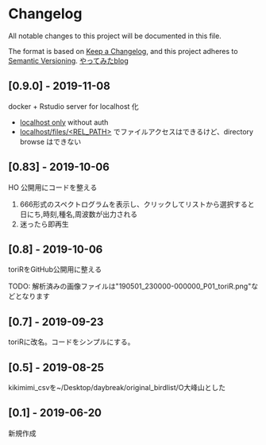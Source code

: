 # Changelog

All notable changes to this project will be documented in this file.

The format is based on [Keep a Changelog](https://keepachangelog.com/en/1.0.0/),
and this project adheres to [Semantic Versioning](https://semver.org/spec/v2.0.0.html).
[やってみたblog](https://www.softantenna.com/wp/software/keep-a-changeloag/)

## [0.9.0] - 2019-11-08

docker + Rstudio server for localhost 化

* [localhost only](http://localhost:8787) without auth
* [localhost/files/<REL_PATH>](http://localhost:8787/files/) でファイルアクセスはできるけど、directory browse はできない

## [0.83] - 2019-10-06

HO 公開用にコードを整える

1. 666形式のスペクトログラムを表示し、クリックしてリストから選択すると日にち,時刻,種名,周波数が出力される
2. 迷ったら即再生

## [0.8] - 2019-10-06

toriRをGitHub公開用に整える

TODO:  解析済みの画像ファイルは"190501_230000-000000_P01_toriR.png"などとなります

## [0.7] - 2019-09-23

toriRに改名。コードをシンプルにする。

## [0.5] - 2019-08-25

kikimimi_csvを~/Desktop/daybreak/original_birdlist/O大峰山とした

## [0.1] - 2019-06-20

新規作成
